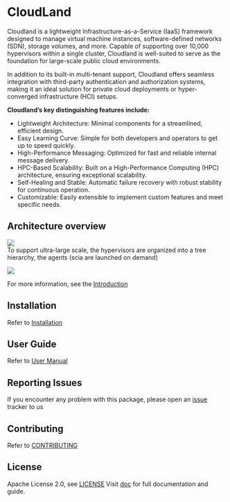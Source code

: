 # CloudLand
Cloudland is a lightweight Infrastructure-as-a-Service (IaaS) framework designed to manage virtual machine instances, software-defined networks (SDN), storage volumes, and more. Capable of supporting over 10,000 hypervisors within a single cluster, Cloudland is well-suited to serve as the foundation for large-scale public cloud environments.   
   
In addition to its built-in multi-tenant support, Cloudland offers seamless integration with third-party authentication and authorization systems, making it an ideal solution for private cloud deployments or hyper-converged infrastructure (HCI) setups.   
    
**Cloudland’s key distinguishing features include:**   
- Lightweight Architecture: Minimal components for a streamlined, efficient design.
- Easy Learning Curve: Simple for both developers and operators to get up to speed quickly.
- High-Performance Messaging: Optimized for fast and reliable internal message delivery.
- HPC-Based Scalability: Built on a High-Performance Computing (HPC) architecture, ensuring exceptional scalability.
- Self-Healing and Stable: Automatic failure recovery with robust stability for continuous operation.
- Customizable: Easily extensible to implement custom features and meet specific needs.

## Architecture overview
![](https://raw.githubusercontent.com/wiki/IBM/cloudland/images/architecture.svg?sanitize=true)   
To support ultra-large scale, the hypervisors are organized into a tree hierarchy, the agents (scia are launched on demand)   

![](https://raw.githubusercontent.com/wiki/IBM/cloudland/images/tree.svg?sanitize=true)

For more information, see the [Introduction](https://github.com/IBM/cloudland/wiki/Introduction)

## Installation
Refer to [Installation](https://github.com/IBM/cloudland/wiki/Installation)

## User Guide
Refer to [User Manual](https://github.com/IBM/cloudland/wiki/Manual)

## Reporting Issues
If you encounter any problem with this package, please open an [issue](https://github.com/IBM/cloudland/issues) tracker to us

## Contributing
Refer to [CONTRIBUTING](https://github.com/IBM/cloudland/wiki/Contribution)

## License
Apache License 2.0, see [LICENSE](https://github.com/IBM/cloudland/blob/master/LICENSE)
Visit [doc](https://github.com/IBM/cloudland/wiki) for full documentation and guide.



